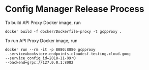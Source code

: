 # Config Manager Release Process

To build API Proxy Docker image, run

```shell
docker build -f docker/Dockerfile-proxy -t gcpproxy .
```

To run API Proxy Docker image, run

```shell
docker run --rm -it -p 8080:8080 gcpproxy
--service=bookstore.endpoints.cloudesf-testing.cloud.goog
--service_config_id=2018-11-09r0
--backend=grpc://127.0.0.1:8082
```
